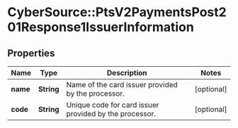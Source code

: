# CyberSource::PtsV2PaymentsPost201Response1IssuerInformation

## Properties
Name | Type | Description | Notes
------------ | ------------- | ------------- | -------------
**name** | **String** | Name of the card issuer provided by the processor.  | [optional] 
**code** | **String** | Unique code for card issuer provided by the processor.  | [optional] 


